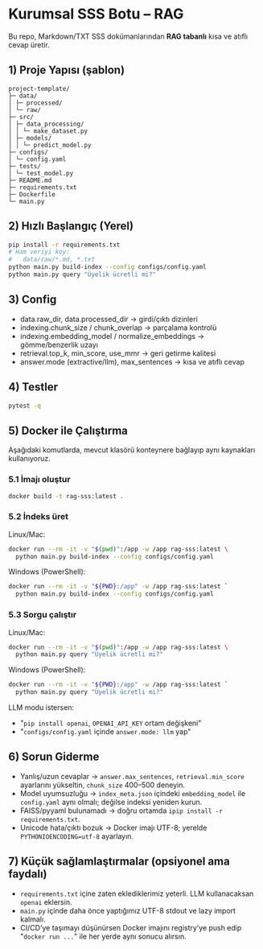 # Kurumsal SSS Botu – RAG

Bu repo, Markdown/TXT SSS dokümanlarından **RAG tabanlı** kısa ve atıflı cevap üretir.

## 1) Proje Yapısı (şablon)
```
project-template/
├─ data/
│ ├─ processed/
│ └─ raw/
├─ src/
│ ├─ data_processing/
│ │ └─ make_dataset.py
│ ├─ models/
│ │ └─ predict_model.py
├─ configs/
│ └─ config.yaml
├─ tests/
│ └─ test_model.py
├─ README.md
├─ requirements.txt
├─ Dockerfile
└─ main.py
```


## 2) Hızlı Başlangıç (Yerel)
```bash
pip install -r requirements.txt
# Ham veriyi koy:
#   data/raw/*.md, *.txt
python main.py build-index --config configs/config.yaml
python main.py query "Üyelik ücretli mi?"
```

## 3) Config 

- data.raw_dir, data.processed_dir → girdi/çıktı dizinleri
- indexing.chunk_size / chunk_overlap → parçalama kontrolü
- indexing.embedding_model / normalize_embeddings → gömme/benzerlik uzayı
- retrieval.top_k, min_score, use_mmr → geri getirme kalitesi
- answer.mode (extractive/llm), max_sentences → kısa ve atıflı cevap

## 4) Testler
```bash
pytest -q
```

## 5) Docker ile Çalıştırma
Aşağıdaki komutlarda, mevcut klasörü konteynere bağlayıp aynı kaynakları kullanıyoruz.

### 5.1 İmajı oluştur
```bash
docker build -t rag-sss:latest .
```

### 5.2 İndeks üret
Linux/Mac:
```bash
docker run --rm -it -v "$(pwd)":/app -w /app rag-sss:latest \
  python main.py build-index --config configs/config.yaml
```

Windows (PowerShell):
```bash
docker run --rm -it -v "${PWD}:/app" -w /app rag-sss:latest `
  python main.py build-index --config configs/config.yaml
```

### 5.3 Sorgu çalıştır
Linux/Mac:
```bash
docker run --rm -it -v "$(pwd)":/app -w /app rag-sss:latest \
  python main.py query "Üyelik ücretli mi?"
```

Windows (PowerShell):
```bash
docker run --rm -it -v "${PWD}:/app" -w /app rag-sss:latest `
  python main.py query "Üyelik ücretli mi?"
```

LLM modu istersen:
- "```pip install openai```, ```OPENAI_API_KEY``` ortam değişkeni"
- "```configs/config.yaml``` içinde ```answer.mode: llm``` yap"

## 6) Sorun Giderme
- Yanlış/uzun cevaplar → ```answer.max_sentences```, ```retrieval.min_score``` ayarlarını yükseltin, ```chunk_size``` 400–500 deneyin.
- Model uyumsuzluğu → ```index_meta.json``` içindeki ```embedding_model``` ile ```config.yaml``` aynı olmalı; değilse indeksi yeniden kurun.
- FAISS/pyyaml bulunamadı → doğru ortamda ```ipip install -r requirements.txt```.
- Unicode hata/çıktı bozuk → Docker imajı UTF-8; yerelde ```PYTHONIOENCODING=utf-8``` ayarlayın.

## 7) Küçük sağlamlaştırmalar (opsiyonel ama faydalı)
- ```requirements.txt``` içine zaten eklediklerimiz yeterli. LLM kullanacaksan ```openai``` eklersin.
- ```main.py``` içinde daha önce yaptığımız UTF-8 stdout ve lazy import kalmalı.
- CI/CD’ye taşımayı düşünürsen Docker imajını registry’ye push edip "```docker run ...```" ile her yerde aynı sonucu alırsın.